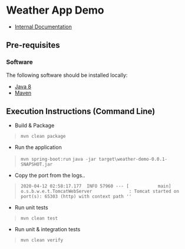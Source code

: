 # Weather App Demo

* [Internal Documentation](./documentation)


## Pre-requisites

### Software

The following software should be installed locally:

* [Java 8](https://github.com/ojdkbuild/ojdkbuild)
* [Maven](http://maven.apache.org/)

## Execution Instructions (Command Line)

* Build & Package

> `mvn clean package`

* Run the application

> `mvn spring-boot:run`
> `java -jar target\weather-demo-0.0.1-SNAPSHOT.jar`

* Copy the port from the logs..

> `2020-04-12 02:58:17.177  INFO 57960 --- [           main] o.s.b.w.e.t.TomcatWebServer              : Tomcat started on port(s): 65303 (http) with context path ''`

* Run unit tests

> `mvn clean test`

* Run unit & integration tests

> `mvn clean verify`


